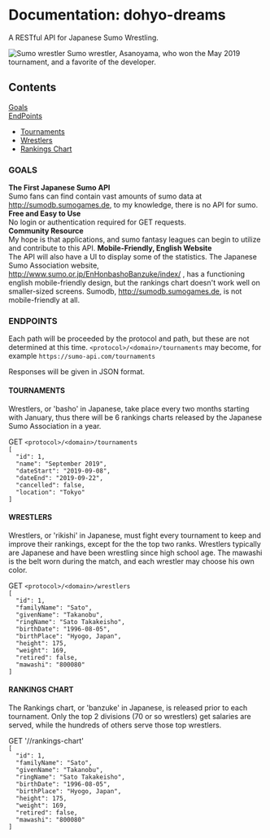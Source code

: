 # Documentation: dohyo-dreams
A RESTful API for Japanese Sumo Wrestling.

![Sumo wrestler](http://www.sumo.or.jp/img/sumo_data/rikishi/270x474/20160019.jpg "Sumo wrestler")
Sumo wrestler, Asanoyama, who won the May 2019 tournament, and a favorite of the developer.

## Contents 
[Goals](#user-contents-goals)<br/>
[EndPoints](#user-contents-endpoints)<br/>
* [Tournaments](#user-content-tournaments)<br/>
* [Wrestlers](#user-content-wrestlers)<br/>
* [Rankings Chart](#user-content-rankings-chart)<br/>

### GOALS
__The First Japanese Sumo API__<br>
Sumo fans can find contain vast amounts of sumo data at http://sumodb.sumogames.de, to my knowledge, there is no API for sumo.<br>
__Free and Easy to Use__<br>
No login or authentication required for GET requests.<br>
__Community Resource__<br>
My hope is that applications, and sumo fantasy leagues can begin to utilize and contribute to this API.
__Mobile-Friendly, English Website__<br>
The API will also have a UI to display some of the statistics. The Japanese Sumo Association website, http://www.sumo.or.jp/EnHonbashoBanzuke/index/ , has a functioning english mobile-friendly design, but the rankings chart doesn't work well on smaller-sized screens. Sumodb, http://sumodb.sumogames.de, is not mobile-friendly at all.

### ENDPOINTS

Each path will be proceeded by the protocol and path, but these are not determined at this time. 
`<protocol>/<domain>/tournaments` may become, for example `https://sumo-api.com/tournaments`

Responses will be given in JSON format.

#### TOURNAMENTS

Wrestlers, or 'basho' in Japanese, take place every two months starting with January, thus there will be 6 rankings charts released by the Japanese Sumo Association in a year. 

GET `<protocol>/<domain>/tournaments`<br>
`[`<br>
`  "id": 1,`<br>
`  "name": "September 2019",`<br>
`  "dateStart": "2019-09-08",`<br>
`  "dateEnd": "2019-09-22",`<br>
`  "cancelled": false,`<br>
`  "location": "Tokyo"`<br>
`]`


#### WRESTLERS

Wrestlers, or 'rikishi' in Japanese, must fight every tournament to keep and improve their rankings, except for the the top two ranks. Wrestlers typically are Japanese and have been wrestling since high school age. The mawashi is the belt worn during the match, and each wrestler may choose his own color.

GET `<protocol>/<domain>/wrestlers`<br>
`[`<br>
`  "id": 1,`<br>
`  "familyName": "Sato",`<br>
`  "givenName": "Takanobu",`<br>
`  "ringName": "Sato Takakeisho",`<br>
`  "birthDate": "1996-08-05",`<br>
`  "birthPlace": "Hyogo, Japan",`<br>
`  "height": 175,`<br>
`  "weight": 169,`<br>
`  "retired": false,`<br>
`  "mawashi": "800080"`<br>
`]`

#### RANKINGS CHART

The Rankings chart, or 'banzuke' in Japanese, is released prior to each tournament. Only the top 2 divisions (70 or so wrestlers) get salaries are served, while the hundreds of others serve those top wrestlers.

GET '<protocol>/<domain>/rankings-chart'<br>
`[`<br>
`  "id": 1,`<br>
`  "familyName": "Sato",`<br>
`  "givenName": "Takanobu",`<br>
`  "ringName": "Sato Takakeisho",`<br>
`  "birthDate": "1996-08-05",`<br>
`  "birthPlace": "Hyogo, Japan",`<br>
`  "height": 175,`<br>
`  "weight": 169,`<br>
`  "retired": false,`<br>
`  "mawashi": "800080"`<br>
`]`